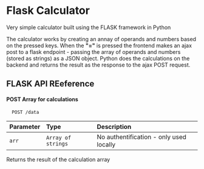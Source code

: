 # Flask Calculator

Very simple calculator built using the FLASK framework in Python

The calculator works by creating an annay of operands and numbers based on the pressed keys. When the **"="** is pressed the frontend makes an ajax post to a flask endpoint - passing the array of operands and numbers (stored as strings) as a JSON object. Python does the calculations on the backend and returns the result as the response to the ajax POST request.


## FLASK API REeference

#### POST Array for calculations

```http
  POST /data
```

| Parameter | Type     | Description                |
| :-------- | :------- | :------------------------- |
| `arr`     | `Array of strings`  | No authentification - only used locally |


Returns the result of the calculation array
